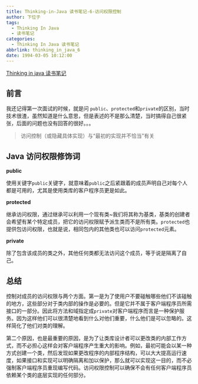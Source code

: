 ```yaml
---
title: Thinking-in-Java 读书笔记-6-访问权限控制
author: 下位子
tags:
  - Thinking In Java
  - 读书笔记
categories:
  - Thinking In Java 读书笔记
abbrlink: thinking_in_java_6
date: 1994-03-05 10:12:00
---
```

[Thinking in java 读书笔记](http://xiaweizi.cn/categories/Thinking-In-Java-%E8%AF%BB%E4%B9%A6%E7%AC%94%E8%AE%B0/)

## 前言

我还记得第一次面试的时候，就是问 `public`、`protected`和`private`的区别，当时技术很渣，虽然知道是什么意思，但是表述的不是那么清楚，当时搞得自己很紧张，后面的问题也没有回答的很好。。。

> 访问控制（或隐藏具体实现）与“最初的实现并不恰当”有关

## Java 访问权限修饰词

**public**

使用关键字`public`关键字，就意味着`public`之后紧跟着的成员声明自己对每个人都是可用的，尤其是使用类库的客户程序员更是如此。

**protected**

继承访问权限，通过继承可以利用一个现有类~我们将其称为基类，基类的创建者会希望有某个特定成员，把它的访问权限赋予派生类而不是所有类。`protected`也提供包访问权限，也就是说，相同包内的其他类也可以访问`protected`元素。

**private**

除了包含该成员的类之外，其他任何类都无法访问这个成员，等于说是隔离了自己。

<!-- more -->

## 总结

控制对成员的访问权限与两个方面。第一是为了使用户不要碰触哪些他们不该碰触的地方，这些部分对于类内部的操作是必要的。但是它并不属于客户端程序员所需接口的一部分。因此将方法和域指定成`private`对客户端程序而言是一种保护服务。因为这样他们可以很清楚地看到什么对他们重要，什么他们是可以忽略的。这样简化了他们对类的理解。

第二个原因，也是最重要的原因，是为了让类库设计者可以更改类的内部工作方式，而不必担心这样会对客户端程序产生重大的影响。例如，最初可能会以某一种方式创建一个类，然后发现如果更改程序的内部程序结构，可以大大提高运行速度，如果接口和实现可以明确隔离和加以保护，那么就可以实现这一目的，而不必强制客户端程序员重现编写代码。访问权限控制可以确保不会有任何客户端程序员依赖某个类的底层实现的任何部分。